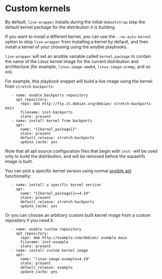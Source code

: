 # Custom kernels

By default, `live-wrapper` installs during the initial `debootstrap` step the
default kernel package for the distribution it is building.

If you want to install a different kernel, you can use the `--no-auto-kernel`
option to stop `live-wrapper` from installing a kernel by default, and then
install a kernel of your choosing using the ansible playbooks.

`live-wrapper` will set an ansible variable called `kernel_package` to contain
the name of the Linux kernel image for the current distribution and
architecture (for example, `linux-image-amd64`, `linux-image-armmp`, and so
on).

For example, this playbook snippet will build a live image using the kernel
from `stretch-backports`:

```
   - name: enable backports repository
     apt_repository:
       repo: deb http://ftp.it.debian.org/debian/ stretch-backports main
       filename: inst-backports
       state: present
   - name: install kernel from backports
     apt:
       name: "{{kernel_package}}"
       state: present
       default_release: stretch-backports
       update_cache: yes
```

Note that all apt source configuration files that begin with `inst-` will be
used only to build the distribution, and will be removed before the squashfs
image is built.

You can pick a specific kernel version using normal [ansible
apt](https://docs.ansible.com/ansible/latest/modules/apt_module.html)
functionality:

```
   - name: install a specific kernel version
     apt:
       name: "{{kernel_package}}>=4.19"
       state: present
       default_release: stretch-backports
       update_cache: yes
```

Or you can choose an arbitrary custom built kernel image from a custom
repository if you need it:

```
   - name: enable custom repository
     apt_repository:
       repo: deb http://example.com/debian/ example main
       filename: inst-example
       state: present
   - name: install custom kernel image
     apt:
       name: "linux-image-example=4.19"
       state: present
       default_release: example
       update_cache: yes
```

